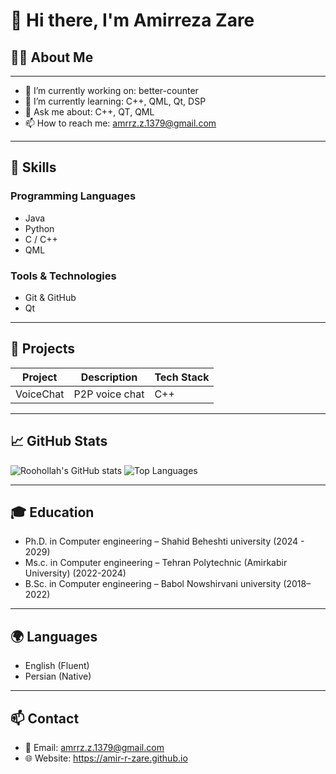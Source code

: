 # 👋 Hi there, I'm Amirreza Zare

## 👨‍💻 About Me
----

- 🔭 I’m currently working on: better-counter
- 🌱 I’m currently learning: C++, QML, Qt, DSP
- 💬 Ask me about: C++, QT, QML
- 📫 How to reach me: amrrz.z.1379@gmail.com

---

## 💼 Skills

### Programming Languages
- Java
- Python
- C / C++
- QML

### Tools & Technologies
- Git & GitHub
- Qt

---

## 🚀 Projects

| Project        | Description                 | Tech Stack  |
|----------------|-----------------------------|-------------|
| VoiceChat | P2P voice chat | C++     |

---

## 📈 GitHub Stats

![Roohollah's GitHub stats](https://github-readme-stats.vercel.app/api?username=Amir-r-zare&show_icons=true&theme=default)
![Top Languages](https://github-readme-stats.vercel.app/api/top-langs/?username=Amir-r-zare&layout=compact)

---

## 🎓 Education

- Ph.D. in Computer engineering – Shahid Beheshti university (2024 - 2029)
- Ms.c. in Computer engineering – Tehran Polytechnic (Amirkabir University) (2022-2024)
- B.Sc. in Computer engineering – Babol Nowshirvani university (2018–2022)

---

## 🌍 Languages

- English (Fluent)
- Persian (Native)

---

## 📫 Contact

- 📧 Email: amrrz.z.1379@gmail.com
- 🌐 Website: https://amir-r-zare.github.io
